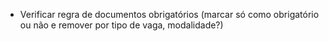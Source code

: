 - Verificar regra de documentos obrigatórios (marcar só como obrigatório ou não e remover por tipo de vaga, modalidade?)